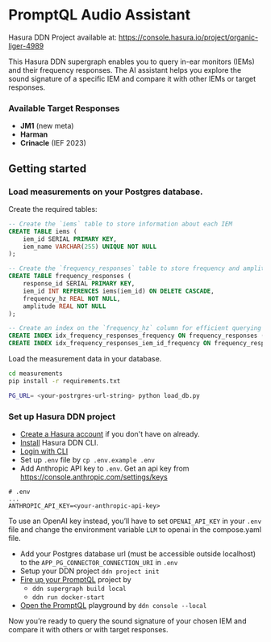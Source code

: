 # PromptQL Audio Assistant

Hasura DDN Project available at: https://console.hasura.io/project/organic-liger-4989

This Hasura DDN supergraph enables you to query in-ear monitors (IEMs) and their frequency responses. The AI assistant helps you explore the sound signature of a specific IEM and compare it with other IEMs or target responses.

### Available Target Responses
- **JM1** (new meta)
- **Harman**
- **Crinacle** (IEF 2023)

## Getting started

### Load measurements on your Postgres database.

Create the required tables:
```sql
-- Create the `iems` table to store information about each IEM
CREATE TABLE iems (
    iem_id SERIAL PRIMARY KEY,
    iem_name VARCHAR(255) UNIQUE NOT NULL
);

-- Create the `frequency_responses` table to store frequency and amplitude data for each IEM
CREATE TABLE frequency_responses (
    response_id SERIAL PRIMARY KEY,
    iem_id INT REFERENCES iems(iem_id) ON DELETE CASCADE,
    frequency_hz REAL NOT NULL,
    amplitude REAL NOT NULL
);

-- Create an index on the `frequency_hz` column for efficient querying
CREATE INDEX idx_frequency_responses_frequency ON frequency_responses (frequency_hz);
CREATE INDEX idx_frequency_responses_iem_id_frequency ON frequency_responses (iem_id, frequency_hz);
```

Load the measurement data in your database.
```bash
cd measurements
pip install -r requirements.txt

PG_URL= <your-postrgres-url-string> python load_db.py
```

### Set up Hasura DDN project

- [Create a Hasura account](https://promptql.hasura.io/docs/getting-started#create-a-hasura-account) if you don't have on already.
- [Install](https://promptql.hasura.io/docs/getting-started#install-the-ddn-cli) Hasura DDN CLI.
- [Login with CLI](https://promptql.hasura.io/docs/getting-started#log-in-with-the-cli)
- Set up `.env` file by `cp .env.example .env`
- Add Anthropic API key to `.env`. Get an api key from https://console.anthropic.com/settings/keys

```
# .env
...
ANTHROPIC_API_KEY=<your-anthropic-api-key>

```
To use an OpenAI key instead, you’ll have to set `OPENAI_API_KEY` in your `.env` file and change the environment variable
`LLM` to openai in the compose.yaml file.

- Add your Postgres database url (must be accessible outside localhost) to the `APP_PG_CONNECTOR_CONNECTION_URI` in `.env`
- Setup your DDN project `ddn project init`
- [Fire up your PromptQL](https://promptql.hasura.io/docs/getting-started#fire-up-your-promptql-project) project by
  - `ddn supergraph build local`
  - `ddn run docker-start`
- [Open the PromptQL](https://promptql.hasura.io/docs/getting-started#fire-up-your-promptql-project) playground by `ddn console --local`

Now you’re ready to query the sound signature of your chosen IEM and compare it with others or with target responses.
